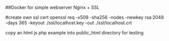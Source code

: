 
##Docker for simple webserver Nginx + SSL

#create own ssl cert
openssl req -x509 -sha256 -nodes -newkey rsa:2048 -days 365 -keyout ./ssl/localhost.key -out ./ssl/localhost.crt

copy an html js php example
into public_html directory for testing
